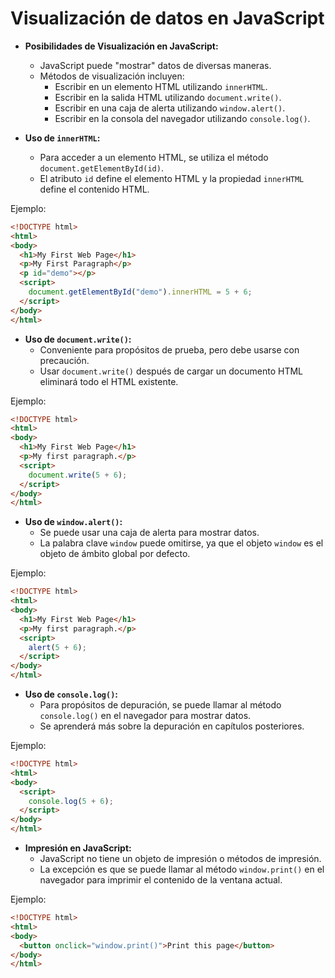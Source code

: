 # Visualización de datos en JavaScript

- **Posibilidades de Visualización en JavaScript:**
  - JavaScript puede "mostrar" datos de diversas maneras.
  - Métodos de visualización incluyen:
    - Escribir en un elemento HTML utilizando `innerHTML`.
    - Escribir en la salida HTML utilizando `document.write()`.
    - Escribir en una caja de alerta utilizando `window.alert()`.
    - Escribir en la consola del navegador utilizando `console.log()`.

- **Uso de `innerHTML`:**
  - Para acceder a un elemento HTML, se utiliza el método `document.getElementById(id)`.
  - El atributo `id` define el elemento HTML y la propiedad `innerHTML` define el contenido HTML.

Ejemplo:
```html
<!DOCTYPE html>
<html>
<body>
  <h1>My First Web Page</h1>
  <p>My First Paragraph</p>
  <p id="demo"></p>
  <script>
    document.getElementById("demo").innerHTML = 5 + 6;
  </script>
</body>
</html>
```

- **Uso de `document.write()`:**
  - Conveniente para propósitos de prueba, pero debe usarse con precaución.
  - Usar `document.write()` después de cargar un documento HTML eliminará todo el HTML existente.

Ejemplo:
```html
<!DOCTYPE html>
<html>
<body>
  <h1>My First Web Page</h1>
  <p>My first paragraph.</p>
  <script>
    document.write(5 + 6);
  </script>
</body>
</html>
```

- **Uso de `window.alert()`:**
  - Se puede usar una caja de alerta para mostrar datos.
  - La palabra clave `window` puede omitirse, ya que el objeto `window` es el objeto de ámbito global por defecto.

Ejemplo:
```html
<!DOCTYPE html>
<html>
<body>
  <h1>My First Web Page</h1>
  <p>My first paragraph.</p>
  <script>
    alert(5 + 6);
  </script>
</body>
</html>
```

- **Uso de `console.log()`:**
  - Para propósitos de depuración, se puede llamar al método `console.log()` en el navegador para mostrar datos.
  - Se aprenderá más sobre la depuración en capítulos posteriores.

Ejemplo:
```html
<!DOCTYPE html>
<html>
<body>
  <script>
    console.log(5 + 6);
  </script>
</body>
</html>
```

- **Impresión en JavaScript:**
  - JavaScript no tiene un objeto de impresión o métodos de impresión.
  - La excepción es que se puede llamar al método `window.print()` en el navegador para imprimir el contenido de la ventana actual.

Ejemplo:
```html
<!DOCTYPE html>
<html>
<body>
  <button onclick="window.print()">Print this page</button>
</body>
</html>
```

